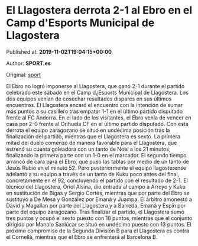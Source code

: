 
# El Llagostera derrota 2-1 al Ebro en el Camp d'Esports Municipal de Llagostera

Published at: **2019-11-02T19:04:15+00:00**

Author: **SPORT.es**

Original: [sport](https://www.sport.es/es/noticias/segunda-division-b/el-llagostera-derrota-2-1-al-ebro-en-el-camp-desports-municipal-de-llagostera-7711940)

El Ebro no logró imponerse al Llagostera, que ganó 2-1 durante el partido celebrado este sábado en el Camp d¿Esports Municipal de Llagostera. Los dos equipos venían de cosechar resultados dispares en sus últimos encuentros. El Llagostera encaró el encuentro con la intención de sumar más puntos a su casillero tras empatar 1-1 en el último partido disputado frente al FC Andorra. En el lado de los visitantes, el Ebro venía de vencer en casa por 2-0 frente al Orihuela CF en el último partido disputado. Con esta derrota el equipo zaragozano se situó en undécima posición tras la finalización del partido, mientras que el Llagostera es sexto.
La primera mitad del duelo comenzó de manera favorable para el Llagostera, que estrenó su cuenta goleadora con un tanto de Noel a los 21 minutos, finalizando la primera parte con un 1-0 en el marcador.
El segundo tiempo arrancó de cara para el Ebro, que puso las tablas por medio de un tanto de Jesús Rubio en el minuto 52. Pero posteriormente el equipo llagosterense adelantó a su equipo a través de un tanto de Kuku poco antes del final, concretamente en el 92, concluyendo el partido con el resultado de 2-1.
El técnico del Llagostera, Oriol Alsina, dio entrada al campo a Arroyo y Kuku en sustitución de Bigas y Sergio Cortés, mientras que por parte del Ebro se sustituyó a De Mesa y González por Emaná y Juampa.
El árbitro amonestó a David y Magallan por parte del Llagostera y a Barreda, Emaná y Espín por parte del equipo zaragozano.
Tras finalizar el partido, el Llagostera sumó tres puntos y ocupó el sexto puesto con 18 puntos, mientras que el conjunto dirigido por Manolo Sanlúcar se situó en undécimo puesto con 13 puntos.
El próximo compromiso de la Segunda División B para el Llagostera es contra el Cornellà, mientras que el Ebro se enfrentará al Barcelona B.
